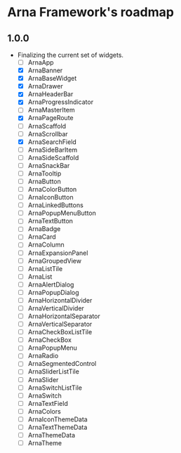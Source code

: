 # Arna Framework's roadmap

## 1.0.0

- Finalizing the current set of widgets.
  - [ ] ArnaApp
  - [x] ArnaBanner
  - [x] ArnaBaseWidget
  - [x] ArnaDrawer
  - [x] ArnaHeaderBar
  - [x] ArnaProgressIndicator
  - [ ] ArnaMasterItem
  - [x] ArnaPageRoute
  - [ ] ArnaScaffold
  - [ ] ArnaScrollbar
  - [x] ArnaSearchField
  - [ ] ArnaSideBarItem
  - [ ] ArnaSideScaffold
  - [ ] ArnaSnackBar
  - [ ] ArnaTooltip
  - [ ] ArnaButton
  - [ ] ArnaColorButton
  - [ ] ArnaIconButton
  - [ ] ArnaLinkedButtons
  - [ ] ArnaPopupMenuButton
  - [ ] ArnaTextButton
  - [ ] ArnaBadge
  - [ ] ArnaCard
  - [ ] ArnaColumn
  - [ ] ArnaExpansionPanel
  - [ ] ArnaGroupedView
  - [ ] ArnaListTile
  - [ ] ArnaList
  - [ ] ArnaAlertDialog
  - [ ] ArnaPopupDialog
  - [ ] ArnaHorizontalDivider
  - [ ] ArnaVerticalDivider
  - [ ] ArnaHorizontalSeparator
  - [ ] ArnaVerticalSeparator
  - [ ] ArnaCheckBoxListTile
  - [ ] ArnaCheckBox
  - [ ] ArnaPopupMenu
  - [ ] ArnaRadio
  - [ ] ArnaSegmentedControl
  - [ ] ArnaSliderListTile
  - [ ] ArnaSlider
  - [ ] ArnaSwitchListTile
  - [ ] ArnaSwitch
  - [ ] ArnaTextField
  - [ ] ArnaColors
  - [ ] ArnaIconThemeData
  - [ ] ArnaTextThemeData
  - [ ] ArnaThemeData
  - [ ] ArnaTheme
